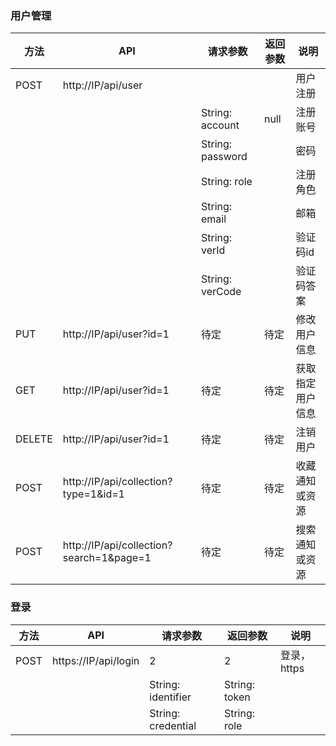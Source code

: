 ### 用户管理

| 方法   | API                                      | 请求参数          |    返回参数    | 说明
|------  |------                                    |--------          |------         | -----
| POST   | http://IP/api/user                       |                  |               | 用户注册
|        |                                          | String: account  | null          | 注册账号
|        |                                          | String: password |               | 密码
|        |                                          | String: role     |               | 注册角色
|        |                                          | String: email    |               | 邮箱
|        |                                          | String: verId    |               | 验证码id
|        |                                          | String: verCode  |               | 验证码答案
| PUT    | http://IP/api/user?id=1                  | 待定              | 待定          | 修改用户信息
| GET    | http://IP/api/user?id=1                  | 待定              | 待定          | 获取指定用户信息
| DELETE | http://IP/api/user?id=1                  | 待定              | 待定          | 注销用户
| POST   | http://IP/api/collection?type=1&id=1     | 待定              | 待定          | 收藏通知或资源
| POST   | http://IP/api/collection?search=1&page=1 | 待定              | 待定          | 搜索通知或资源

### 登录
| 方法   | API                                    | 请求参数            | 返回参数        | 说明
|------  |------                                  |------              | -------        |-----
| POST   | https://IP/api/login                   | 2                  | 2              | 登录，https
|        |                                        | String: identifier | String: token  |
|        |                                        | String: credential | String: role   |


